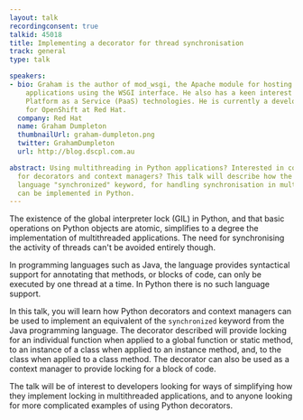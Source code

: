 ```yaml
---
layout: talk
recordingconsent: true
talkid: 45018
title: Implementing a decorator for thread synchronisation
track: general
type: talk

speakers:
- bio: Graham is the author of mod_wsgi, the Apache module for hosting of Python web
    applications using the WSGI interface. He also has a keen interest in Docker and
    Platform as a Service (PaaS) technologies. He is currently a developer advocate
    for OpenShift at Red Hat.
  company: Red Hat
  name: Graham Dumpleton
  thumbnailUrl: graham-dumpleton.png
  twitter: GrahamDumpleton
  url: http://blog.dscpl.com.au

abstract: Using multithreading in Python applications? Interested in complex use cases
  for decorators and context managers? This talk will describe how the Java programming
  language "synchronized" keyword, for handling synchronisation in multithread applications,
  can be implemented in Python.
---
```

The existence of the global interpreter lock (GIL) in Python, and that basic operations on Python objects are atomic, simplifies to a degree the implementation of multithreaded applications. The need for synchronising the activity of threads can't be avoided entirely though.

In programming languages such as Java, the language provides syntactical support for annotating that methods, or blocks of code, can only be executed by one thread at a time. In Python there is no such language support.

In this talk, you will learn how Python decorators and context managers can be used to implement an equivalent of the ``synchronized`` keyword from the Java programming language. The decorator described will provide locking for an individual function when applied to a global function or static method, to an instance of a class when applied to an instance method, and, to the class when applied to a class method. The decorator can also be used as a context manager to provide locking for a block of code.

The talk will be of interest to developers looking for ways of simplifying how they implement locking in multithreaded applications, and to anyone looking for more complicated examples of using Python decorators.
